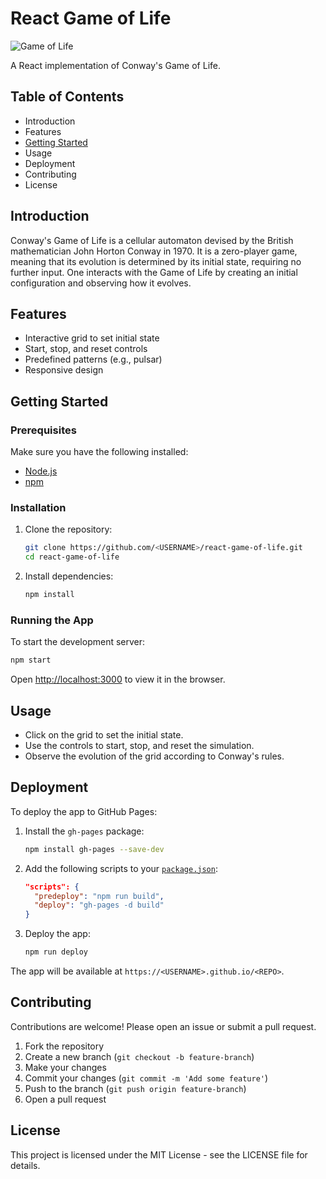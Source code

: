 # React Game of Life

![Game of Life](https://upload.wikimedia.org/wikipedia/commons/e/e5/Gospers_glider_gun.gif)

A React implementation of Conway's Game of Life.

## Table of Contents

- Introduction
- Features
- [Getting Started](#getting-started)
- Usage
- Deployment
- Contributing
- License

## Introduction

Conway's Game of Life is a cellular automaton devised by the British mathematician John Horton Conway in 1970. It is a zero-player game, meaning that its evolution is determined by its initial state, requiring no further input. One interacts with the Game of Life by creating an initial configuration and observing how it evolves.

## Features

- Interactive grid to set initial state
- Start, stop, and reset controls
- Predefined patterns (e.g., pulsar)
- Responsive design

## Getting Started

### Prerequisites

Make sure you have the following installed:

- [Node.js](https://nodejs.org/)
- [npm](https://www.npmjs.com/)

### Installation

1. Clone the repository:

   ```sh
   git clone https://github.com/<USERNAME>/react-game-of-life.git
   cd react-game-of-life
   ```

2. Install dependencies:

   ```sh
   npm install
   ```

### Running the App

To start the development server:

```sh
npm start
```

Open [http://localhost:3000](http://localhost:3000) to view it in the browser.

## Usage

- Click on the grid to set the initial state.
- Use the controls to start, stop, and reset the simulation.
- Observe the evolution of the grid according to Conway's rules.

## Deployment

To deploy the app to GitHub Pages:

1. Install the `gh-pages` package:

   ```sh
   npm install gh-pages --save-dev
   ```

2. Add the following scripts to your [`package.json`](command:_github.copilot.openRelativePath?%5B%7B%22scheme%22%3A%22file%22%2C%22authority%22%3A%22%22%2C%22path%22%3A%22%2FUsers%2Fmdillon%2Fwa%2Freact-game-of-life%2Fpackage.json%22%2C%22query%22%3A%22%22%2C%22fragment%22%3A%22%22%7D%5D "/Users/mdillon/wa/react-game-of-life/package.json"):

   ```json
   "scripts": {
     "predeploy": "npm run build",
     "deploy": "gh-pages -d build"
   }
   ```

3. Deploy the app:

   ```sh
   npm run deploy
   ```

The app will be available at `https://<USERNAME>.github.io/<REPO>`.

## Contributing

Contributions are welcome! Please open an issue or submit a pull request.

1. Fork the repository
2. Create a new branch (`git checkout -b feature-branch`)
3. Make your changes
4. Commit your changes (`git commit -m 'Add some feature'`)
5. Push to the branch (`git push origin feature-branch`)
6. Open a pull request

## License

This project is licensed under the MIT License - see the LICENSE file for details.